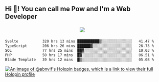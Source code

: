 <h2 align="left">Hi 👋! You can call me Pow and I'm a Web Developer</h2>

###

<div align="center">
  <img src="https://profile-counter.glitch.me/abnvlf/count.svg?"  />
</div>

###

<!--START_SECTION:waka-->

```txt
Svelte           320 hrs 13 mins ██████████▒░░░░░░░░░░░░░░   41.47 %
TypeScript       206 hrs 26 mins ██████▓░░░░░░░░░░░░░░░░░░   26.73 %
SQL              77 hrs 25 mins  ██▓░░░░░░░░░░░░░░░░░░░░░░   10.03 %
PHP              50 hrs 17 mins  █▓░░░░░░░░░░░░░░░░░░░░░░░   06.51 %
Blade Template   39 hrs 12 mins  █▒░░░░░░░░░░░░░░░░░░░░░░░   05.08 %
```

<!--END_SECTION:waka-->
<!-- <img src="https://raw.githubusercontent.com/abnvlf/abnvlf/output/snake.svg" alt="Snake animation" /> -->

<!-- <a href="https://open.spotify.com/user/31py3qwahsl76foqwc5f55butple">
  <img src="https://spotify-recently-played-readme.vercel.app/api?user=31py3qwahsl76foqwc5f55butple&count=5&unique=false" alt="Spotify recently played"  />
</a> -->

[![An image of @abnvlf's Holopin badges, which is a link to view their full Holopin profile](https://holopin.me/abnvlf)](https://holopin.io/@abnvlf)

###
